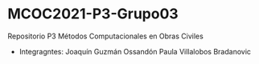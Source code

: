 # MCOC2021-P3-Grupo03
Repositorio P3 Métodos Computacionales en Obras Civiles


- Integragntes:
Joaquín Guzmán Ossandón
Paula Villalobos Bradanovic

